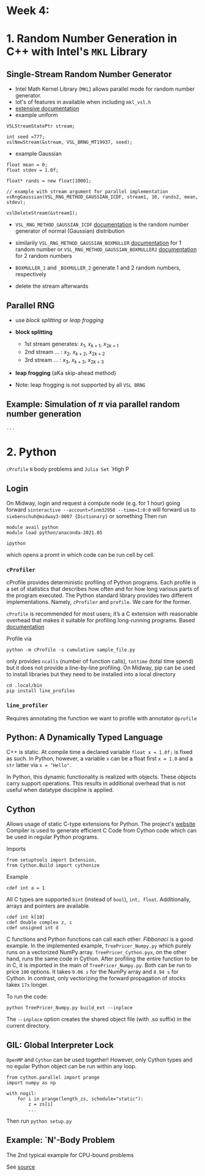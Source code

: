 # Week 4: 

# 1. Random Number Generation in C++ with Intel's `MKL` Library
## Single-Stream Random Number Generator
- Intel Math Kernel Library (`MKL`) allows parallel mode for random number generator.  
- lot's of features in available when including `mkl_vsl.h`
- [extensive documentation](https://www.intel.com/content/www/us/en/develop/documentation/onemkl-developer-reference-c/top/statistical-functions/random-number-generators/vs-rng-usage-modelintel-onemkl-rng-usage-model.html)
- example uniform
```
VSLStreamStatePtr stream;

int seed =777;
vslNewStream(&stream, VSL_BRNG_MT19937, seed);
```

- example Gaussian
```
float mean = 0;
float stdev = 1.0f;

float* rands = new float[1000];

// example with stream argument for parallel implementation
vsRngGaussian(VSL_RNG_METHOD_GAUSSIAN_ICDF, stream1, 10, rands2, mean, stdev);

vslDeleteStream(&stream1);
```
- `VSL_RNG_METHOD_GAUSSIAN_ICDF` [documentation](https://www.intel.com/content/www/us/en/develop/documentation/onemkl-vsnotes/top/testing-of-distribution-random-number-generators/continuous-distribution-random-number-generators/gaussian-vsl-rng-method-gaussian-icdf.html) is the random number generator of normal (Gaussian) distribution
- similarily `VSL_RNG_METHOD_GAUSSIAN_BOXMULLER` [documentation](https://www.intel.com/content/www/us/en/develop/documentation/onemkl-vsnotes/top/testing-of-distribution-random-number-generators/continuous-distribution-random-number-generators/gaussian-vsl-rng-method-gaussian-boxmuller.html) for 1 random number or `VSL_RNG_METHOD_GAUSSIAN_BOXMULLER2` [documentation](https://www.google.com/search?q=VSL_RNG_METHOD_GAUSSIAN_BOXMULLER2&rlz=1C5CHFA_enUS967DE970&oq=VSL_RNG_METHOD_GAUSSIAN_BOXMULLER2&aqs=chrome..69i57.651j0j4&sourceid=chrome&ie=UTF-8) for 2 random numbers

- `BOXMULLER_1` and `_BOXMULLER_2` generate 1 and 2 random numbers, respectively
- delete the stream afterwards

## Parallel RNG
- use *block splitting* or *leap frogging*
- **block splitting** 
    - 1st stream generates:     $x_{1}$, $x_{k+1}$, $x_{2k+1}$ 
    - 2nd stream ...      :     $x_{2}$, $x_{k+2}$, $x_{2k+2}$ 
    - 3rd stream ...      :     $x_{3}$, $x_{k+3}$, $x_{2k+3}$ 
- **leap frogging** (aKa skip-ahead method)

- Note: leap frogging is not supported by all `VSL BRNG`

## Example: Simulation of $\pi$ via parallel random number generation
```
...
```

# 2. Python 
`cProfile`
`N` body problems and `Julia Set`
`High P

## Login
On Midway, login and request a compute node (e.g. for 1 hour) going forward
`sinteractive --account=finm32950 --time=1:0:0`
will forward us to `siebenschuh@midway3-0007 {Dictionary}` or something
Then run
```
module avail python
module load python/anaconda-2021.05

ipython
```
which opens a promt in which code can be run cell by cell.

### `cProfiler`
cProfile provides deterministic profiling of Python programs. Each profile is a set of statistics that describes how often and for how long various parts of the program executed. The Python standard library provides two different implementations. Namely, `cProfiler` and `profile`. We care for the former. 

`cProfile` is recommended for most users; it’s a C extension with reasonable overhead that makes it suitable for profiling long-running programs. Based 
[documentation](https://docs.python.org/3/library/profile.html)

Profile via 
```
python -m cProfile -s cumulative sample_file.py
```
only provides `ncalls` (number of function calls), `tottime` (total time spend) but it does not provide a line-by-line profiling.
On Midway, pip can be used to install libraries but they need to be installed into a local directory
```
cd .local/bin
pip install line_profiles
```

### `line_profiler`
Requires annotating the function we want to profile with annotator `@profile` 

## Python: A Dynamically Typed Language
C++ is static. At compile time a declared variable `float x = 1.0f;` is fixed as such. In Python, however, a variable `x` can be a float first `x = 1.0` and a `str` latter via `x = "Hello"`.

In Python, this dynamic functionality is realized with objects. These objects carry support operations. This results in additional overhead that is not useful when datatype discipline is applied.


## Cython
Allows usage of static C-type extensions for Python. The project's [website]()
Compiler is used to generate efficient C Code from Cython code which can be used in regular Python programs.

Imports
```
from setuptools import Extension,
from Cython.Build import cythonize
```

Example
```
cdef int a = 1
```
All C types are supported `bint` (instead of `bool`), `int, float`. Additionally, arrays and pointers are available.
```
cdef int k[10]
cdef double complex z, c
cdef unsigned int d
```
C functions and Python functions can call each other. *Fibbonaci* is a good example.
In the implemented example, `TreePricer_Numpy.py` which purely runs on a vectorized NumPy array. `TreePricer_Cython.pyx`, on the other hand, runs the same code in Cython. After profiling the entire function to be in C, it is imported in the main of `TreePricer_Numpy.py`. Both can be run to price `100` options. It takes `9.06 s` for the NumPy array and `8.94 s` for Cython. In contrast, only vectorizing the forward propagation of stocks takex `17x` longer.

To run the code:
```
python TreePricer_Numpy.py build_ext --inplace
```
The `--inplace` option creates the shared object file (with .so suffix) in the current directory.

## GIL: Global Interpreter Lock
`OpenMP` and `Cython` can be used together! However, only Cython types and no egular Python object can be run within any loop. 

```
from cython.parallel import prange
import numpy as np

with nogil:
    for i in prange(length_zs, schedule="static"):
        z = zs[i]
        ...

```

Then run `python setup.py`

## Example: `N'-Body Problem
The 2nd typical example for CPU-bound problems

See [source](https://www.oreilly.com/library/view/cython/9781491901731/ch04.html)